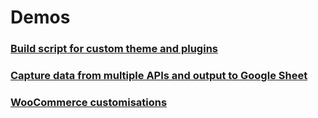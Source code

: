 # Demos

### [Build script for custom theme and plugins](https://github.com/yodiyo/code-demos/blob/main/cleanandbuild.sh)
### [Capture data from multiple APIs and output to Google Sheet](https://github.com/yodiyo/code-demos/tree/main/data-crunching)
### [WooCommerce customisations](https://github.com/yodiyo/code-demos/tree/main/woocommerce-customisations/functions.php)

